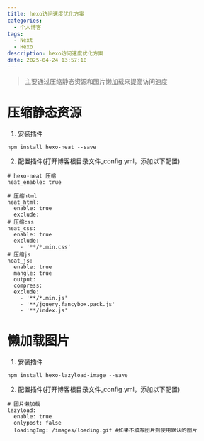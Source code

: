 ```yaml
---
title: hexo访问速度优化方案
categories:
  - 个人博客
tags:
  - Next
  - Hexo
description: hexo访问速度优化方案
date: 2025-04-24 13:57:10
---
```


> 主要通过压缩静态资源和图片懒加载来提高访问速度

# 压缩静态资源

1. 安装插件
```
npm install hexo-neat --save
```

2. 配置插件(打开博客根目录文件_config.yml，添加以下配置)
```
# hexo-neat 压缩
neat_enable: true

# 压缩html
neat_html:
  enable: true
  exclude:
# 压缩css  
neat_css:
  enable: true
  exclude:
    - '**/*.min.css'
# 压缩js
neat_js:
  enable: true
  mangle: true
  output:
  compress:
  exclude:
    - '**/*.min.js'
    - '**/jquery.fancybox.pack.js'
    - '**/index.js'

```

# 懒加载图片

1. 安装插件
```
npm install hexo-lazyload-image --save
```

2. 配置插件(打开博客根目录文件_config.yml，添加以下配置)
```
# 图片懒加载
lazyload:
  enable: true 
  onlypost: false
  loadingImg: /images/loading.gif #如果不填写图片则使用默认的图片
```